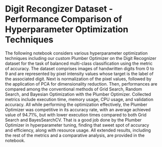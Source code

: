 # Digit Recongizer Dataset - Performance Comparison of Hyperparameter Optimization Techniques

The following notebook considers various hyperparameter optimization techniques 
including our custom Plumber Optimizer on the Digit Recognizer dataset for the 
task of balanced multi-class classification using the metric of accuracy. The 
dataset comprises images of handwritten digits from 0 to 9 and are represented by 
pixel intensity values whose target is the label of the associated digit. Next is 
normalization of the pixel values, followed by the application of PCA for dimensionality reduction. 
Then, performances are compared among the conventional methods of Grid Search, Random Search, 
and Bayesian Optimization with the Plumber Optimizer.
Collected metrics include execution time, memory usage, CPU usage, and validation accuracy. 
All while performing the optimization effectively, the Plumber Optimizer was competitive in its accuracy rate, 
with an average achieved value of 94.71%, but with lower execution times compared to both Grid Search and BayesSearchCV. 
That is a good job done by the Plumber Optimizer in hyperparameter tuning, finding that sweet spot of accuracy and efficiency, 
along with resource usage. All extended results, including the rest of the metrics and a comparative analysis, are provided in the notebook.
